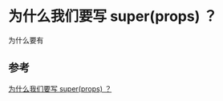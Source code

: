# 为什么我们要写 super(props) ？

为什么要有

## 参考

[为什么我们要写 super(props) ？](https://overreacted.io/why-do-we-write-super-props/)
